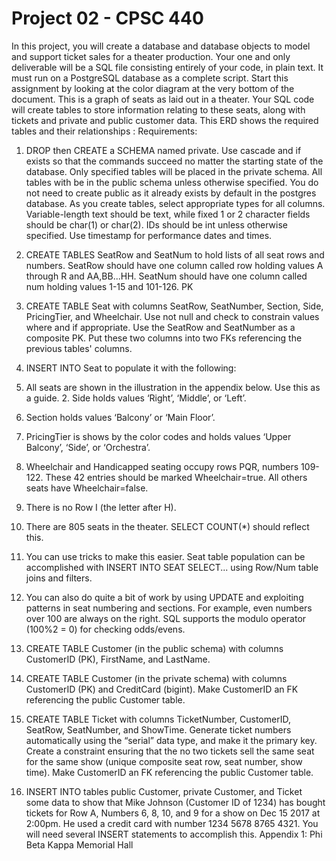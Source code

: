 # Project 02 - CPSC 440
In this project, you will create a database and database objects to model and support ticket sales for a theater production. Your one and only deliverable will be a SQL file consisting entirely of your code, in plain text. It must run on a PostgreSQL database as a complete script.
Start this assignment by looking at the color diagram at the very bottom of the document. This is a graph of seats as laid out in a theater. Your SQL code will create tables to store information relating to these seats, along with tickets and private and public customer data.
This ERD shows the required tables and their relationships :
Requirements:
1. DROP then CREATE a SCHEMA named private. Use cascade and if exists so that the commands succeed no matter the starting state of the database. Only specified tables will be placed in the private schema.
All tables with be in the public schema unless otherwise specified. You do not need to create public as it already exists by default in the postgres database.
As you create tables, select appropriate types for all columns. Variable-length text should be text, while fixed 1 or 2 character fields should be char(1) or char(2). IDs should be int unless otherwise specified. Use timestamp for performance dates and times.
2. CREATE TABLES SeatRow and SeatNum to hold lists of all seat rows and numbers. SeatRow should have one column called row holding values A through R and AA,BB...HH. SeatNum should have one column called num holding values 1-15 and 101-126. PK
3. CREATE TABLE Seat with columns SeatRow, SeatNumber, Section, Side, PricingTier, and Wheelchair. Use not null and check to constrain values where and if appropriate. Use the SeatRow and SeatNumber as a composite PK. Put these two columns into two FKs referencing the previous tables' columns.
4. INSERT INTO Seat to populate it with the following:
1. All seats are shown in the illustration in the appendix below. Use this as a guide. 2. Side holds values ‘Right’, ‘Middle’, or ‘Left’.
  
 3. Section holds values ‘Balcony’ or ‘Main Floor’.
4. PricingTier is shows by the color codes and holds values ‘Upper Balcony’, ‘Side’, or
‘Orchestra’.
5. Wheelchair and Handicapped seating occupy rows PQR, numbers 109-122. These 42
entries should be marked Wheelchair=true. All others seats have Wheelchair=false.
6. There is no Row I (the letter after H).
7. There are 805 seats in the theater. SELECT COUNT(*) should reflect this.
8. You can use tricks to make this easier. Seat table population can be accomplished with
INSERT INTO SEAT SELECT... using Row/Num table joins and filters.
9. You can also do quite a bit of work by using UPDATE and exploiting patterns in seat
numbering and sections. For example, even numbers over 100 are always on the right. SQL supports the modulo operator (100%2 = 0) for checking odds/evens.
5. CREATE TABLE Customer (in the public schema) with columns CustomerID (PK), FirstName, and LastName.
6. CREATE TABLE Customer (in the private schema) with columns CustomerID (PK) and CreditCard (bigint). Make CustomerID an FK referencing the public Customer table.
7. CREATE TABLE Ticket with columns TicketNumber, CustomerID, SeatRow, SeatNumber, and ShowTime. Generate ticket numbers automatically using the “serial” data type, and make it the primary key. Create a constraint ensuring that the no two tickets sell the same seat for the same show (unique composite seat row, seat number, show time). Make CustomerID an FK referencing the public Customer table.
8. INSERT INTO tables public Customer, private Customer, and Ticket some data to show that Mike Johnson (Customer ID of 1234) has bought tickets for Row A, Numbers 6, 8, 10, and 9 for a show on Dec 15 2017 at 2:00pm. He used a credit card with number 1234 5678 8765 4321. You will need several INSERT statements to accomplish this.
Appendix 1: Phi Beta Kappa Memorial Hall

 
